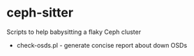 # ceph-sitter

Scripts to help babysitting a flaky Ceph cluster

- check-osds.pl - generate concise report about down OSDs
